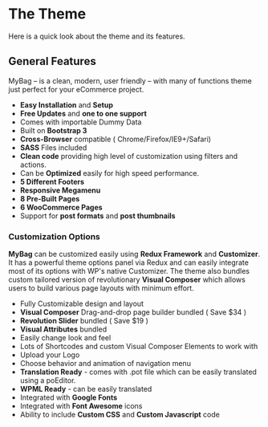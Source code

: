 # The Theme

Here is a quick look about the theme and its features.

## General Features

MyBag – is a clean, modern, user friendly – with many of functions theme just perfect for your eCommerce project.

* **Easy Installation** and **Setup**
* **Free Updates** and **one to one support**
* Comes with importable Dummy Data
* Built on **Bootstrap 3**
* **Cross-Browser** compatible ( Chrome/Firefox/IE9+/Safari)
* **SASS** Files included
* **Clean code** providing high level of customization using filters and actions.
* Can be **Optimized** easily for high speed performance.
* **5 Different Footers**
* **Responsive Megamenu**
* **8 Pre-Built Pages**
* **6 WooCommerce Pages**
* Support for **post formats** and **post thumbnails**

### Customization Options

**MyBag** can be customized easily using **Redux Framework** and **Customizer**. It has a powerful theme options panel via Redux and can easily integrate most of its options with WP's native Customizer. The theme also bundles custom tailored version of revolutionary **Visual Composer** which allows users to build various page layouts with minimum effort.

* Fully Customizable design and layout
* **Visual Composer** Drag-and-drop page builder bundled ( Save $34 )
* **Revolution Slider** bundled ( Save $19 )
* **Visual Attributes** bundled
* Easily change look and feel
* Lots of Shortcodes and custom Visual Composer Elements to work with
* Upload your Logo
* Choose behavior and animation of navigation menu
* **Translation Ready** - comes with .pot file which can be easily translated using a poEditor.
* **WPML Ready** - can be easily translated
* Integrated with **Google Fonts**
* Integrated with **Font Awesome** icons
* Ability to include **Custom CSS** and **Custom Javascript** code

